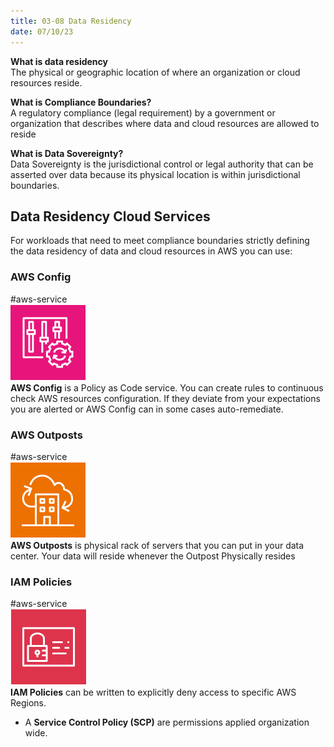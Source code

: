 ```yaml
---
title: 03-08 Data Residency
date: 07/10/23
---
```


**What is data residency**  
The physical or geographic location of where an organization or cloud resources reside.

**What is Compliance Boundaries?**  
A regulatory compliance (legal requirement) by a government or organization that describes where data and cloud resources are allowed to reside

**What is Data Sovereignty?**  
Data Sovereignty is the jurisdictional control or legal authority that can be asserted over data because its physical location is within jurisdictional boundaries.

## Data Residency Cloud Services

For workloads that need to meet compliance boundaries strictly defining  
the data residency of data and cloud resources in AWS you can use:

### AWS Config

\#aws-service   
![images/icons/Config_Icon.png](../../images/icons/Config_Icon.png)  
**AWS Config** is a Policy as Code service. You can create rules to continuous check AWS resources configuration. If they deviate from your expectations you are alerted or AWS Config can in some cases auto-remediate.

### AWS Outposts

\#aws-service   
![images/icons/Outposts_Icon.png](../../images/icons/Outposts_Icon.png)  
**AWS Outposts** is physical rack of servers that you can put in your data center. Your data will reside whenever the Outpost Physically resides

### IAM Policies

\#aws-service   
![images/icons/IAM_Icon.png](../../images/icons/IAM_Icon.png)  
**IAM Policies** can be written to explicitly deny access to specific AWS Regions.

* A **Service Control Policy (SCP)** are permissions applied organization wide.
